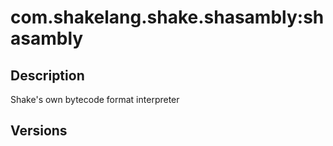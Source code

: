 # com.shakelang.shake.shasambly:shasambly
## Description
Shake's own bytecode format interpreter
## Versions